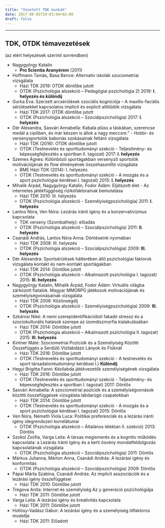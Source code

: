 ```yaml
---
title: "Vezetett TDK munkák"
date: 2017-08-05T20:03:04+02:00
draft: false
---
```


___

## TDK, OTDK témavezetések 
(az elért helyezések szerinti sorrendben)

- Nagygyörgy Katalin 
  - **Pro Scientia Aranyérem** (2011)  
- Hoffmann Tamás, Basa Bence: Alternatív iskolák szociometriai vizsgálata
  - Házi TDK 2019: OTDK döntőbe jutott
  - OTDK (Pszichológia alszekció – Pedagógiai pszichológia 2) 2019: **I. helyezés és különdíj** 
- Gurka Éva: Szerzett arcsérülések szociális kogníciója – A maxillo-faciális sérülésekkel kapcsolatos implicit és explicit attitűdök vizsgálata
  - Házi TDK 2017: OTDK döntőbe jutott
  - OTDK (Pszichológia alszekció – Szociálpszichológia) 2017: **I. helyezés**
- Dér Alexandra, Sasvári Annabella: Kabala plüss a táskában, szerencse medál a cipőben, és már készen is állok a nagy meccsre.” - Hobbi- és     versenysportolók babonás szokásainak feltáró vizsgálata
  - Házi TDK (2016): OTDK döntőbe jutott
  - OTDK (Testnevelés és sporttudományi szekció - Teljesítmény- és képességfejlesztés a sportban II. tagozat) 2017: **I. helyezés**
- Szemes Ágnes: Különböző sportágakban versenyző sportolók motivációjának és flow élményének összehasonlító vizsgálata
  - BME Házi TDK (2014): I. helyezés
  - OTDK (Testnevelés és sporttudományi szekció - A mozgás és a sport pszichológiai kérdései I. tagozat) 2015: **I. helyezés**
- Mihalik Árpád, Nagygyörgy Katalin, Fodor Ádám: Eljátszott élet - Az internetes játékfüggőség rizikófaktorainak bemutatása 
  - Házi TDK 2010: III. helyezés
  - OTDK (Pszichológia alszekció - Személyiségpszichológia) 2011: **I. helyezés**
- Lantos Nóra, Ven Nóra: Lezárás iránti igény és a konzervativizmus kapcsolata
  - TDK verseny (Szombathely): előadás
  - OTDK (Pszichológia alszekció – Szociálpszichológia) 2011: **II. helyezés**
- Csanádi András, Lantos Nóra Anna: Döntéseink nyomában
  - Házi TDK 2008: III. helyezés
  - OTDK (Pszichológia alszekció – Szociálpszichológia) 2009: **III. helyezés**
- Dér Alexandra: Sportsérülések hátterében álló pszichológiai faktorok vizsgálata kontakt és nem-kontakt sportágakban
  - Házi TDK 2014: Döntőbe jutott
  - OTDK (Pszichológia alszekció – Alkalmazott pszichológia I. tagozat) 2015: **III. helyezés**
- Nagygyörgy Katalin, Mihalik Árpád, Fodor Ádám: Virtuális világba zárkózott fiatalok. Magyar MMORPG játékosok motivációjának és személyiségvonásainak vizsgálata
  - Házi TDK 2008: Közönségdíj
  - OTDK (Pszichológia alszekció - Személyiségpszichológia) 2009: **III. helyezés**
- Szkárosi Niké: A nemi szerepidentifikációból fakadó stressz és a szociokulturális hatások szerepe az izomdiszmorfia kialakulásában
  - Házi TDK 2014: Döntőbe jutott
  - OTDK (Pszichológia alszekció – Alkalmazott pszichológia II. tagozat) 2015: **III. helyezés**
- Kintner Máté: Szociometriai Pozíciók és a Személyiség Közötti Összefüggés a Serdülő Vízilabdázó Lányok és Fiúknál
  - Házi TDK 2016: Döntőbe jutott
  - OTDK (Testnevelés és sporttudományi szekció - A testnevelés és sport társadalomtudományi kérdései I.) **Különdíj**
- Hegyi Brigitta Fanni: Kézilabda játékvezetők személyiségének vizsgálata
  - Házi TDK 2016: Döntőbe jutott
  - OTDK (Testnevelés és sporttudományi szekció - Teljesítmény- és képességfejlesztés a sportban I. tagozat) 2017: Döntős
- Sasvári Annabella: A szociometriai pozíciók és a személyiségvonások közötti összefüggések vizsgálata labdarúgó csapatokban 
  - Házi TDK 2014: Döntőbe jutott
  - OTDK (Testnevelés és sporttudományi szekció - A mozgás és a sport pszichológiai kérdései I. tagozat) 2015: Döntős
- Ven Nóra, Németh Viola Luca: Politikai preferenciák és a lezárás iránti igény idegrendszeri korrelátumai
  - OTDK (Pszichológia alszekció – Általános lélektan II. szekció) 2013: Döntős
- Szokol Zsófia, Varga Leila: A társas megismerés és a kognitív működés kapcsolata: a Lezárás Iránti Igény és a kerti ösvény mondatfeldolgozás kapcsolatának vizsgálata
  - OTDK (Pszichológia alszekció – Szociálpszichológia) 2011: Döntős 
- Márkus Julianna, Márton Anna, Csanádi András: A lezárási igény és konformitás
  - OTDK (Pszichológia alszekció – Szociálpszichológia) 2009: Döntős
- Pápai Márta Szabina, Csanádi András: Az implicit asszociációk és a lezárási igény összefüggései
  - Házi TDK 2010: Döntőbe jutott
- Tregova Anita: Internet és személyiség Az y generáció pszichológiája
  - Házi TDK 2011: Döntőbe jutott
- Varga Leila: A lezárási igény és kreativitás kapcsolata
  - Házi TDK 2011: Döntőbe jutott
- Hollósy-Vadász Gábor: A lezárási igény és a személyiség ötfaktoros modellje
  - Házi TDK 2011: Előadott

